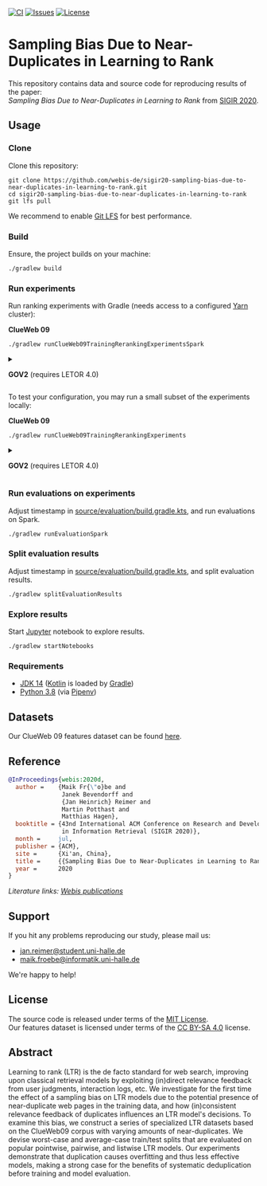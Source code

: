 [![CI](https://img.shields.io/github/workflow/status/webis-de/sigir20-sampling-bias-due-to-near-duplicates-in-learning-to-rank/CI?style=flat-square)](https://github.com/webis-de/sigir20-sampling-bias-due-to-near-duplicates-in-learning-to-rank/actions?query=workflow%3ACI)
[![Issues](https://img.shields.io/github/issues/webis-de/sigir20-sampling-bias-due-to-near-duplicates-in-learning-to-rank?style=flat-square)](https://github.com/webis-de/sigir20-sampling-bias-due-to-near-duplicates-in-learning-to-rank/issues)
[![License](https://img.shields.io/github/license/webis-de/sigir20-sampling-bias-due-to-near-duplicates-in-learning-to-rank?style=flat-square)](LICENSE)

# Sampling Bias Due to Near-Duplicates in Learning to Rank

This repository contains data and source code for reproducing results of the paper:  
_Sampling Bias Due to Near-Duplicates in Learning to Rank_ from [SIGIR 2020](https://sigir.org/sigir2020/).


## Usage


### Clone

Clone this repository:  
```shell script
git clone https://github.com/webis-de/sigir20-sampling-bias-due-to-near-duplicates-in-learning-to-rank.git
cd sigir20-sampling-bias-due-to-near-duplicates-in-learning-to-rank
git lfs pull
```
We recommend to enable [Git LFS](https://git-lfs.github.com/)
for best performance.


### Build

Ensure, the project builds on your machine:

```shell script
./gradlew build
```


### Run experiments

Run ranking experiments with Gradle
(needs access to a configured [Yarn](http://hadoop.apache.org/docs/stable/hadoop-yarn/hadoop-yarn-site/YARN.html) cluster):

**ClueWeb 09**

```shell script
./gradlew runClueWeb09TrainingRerankingExperimentsSpark
```

<details><summary>

**GOV2** (requires LETOR 4.0)

</summary>

```shell script
./gradlew runGov2TrainingRerankingExperimentsSpark
```

</details>

To test your configuration, you may run a small subset 
of the experiments locally:

**ClueWeb 09**

```shell script
./gradlew runClueWeb09TrainingRerankingExperiments
```

<details><summary>

**GOV2** (requires LETOR 4.0)

</summary>

```shell script
./gradlew runGov2TrainingRerankingExperiments
```

</details>


### Run evaluations on experiments

Adjust timestamp in [source/evaluation/build.gradle.kts](source/evaluation/build.gradle.kts), and run evaluations on Spark.

```shell script
./gradlew runEvaluationSpark
```


### Split evaluation results

Adjust timestamp in [source/evaluation/build.gradle.kts](source/evaluation/build.gradle.kts), and split evaluation results.

```shell script
./gradlew splitEvaluationResults
```


### Explore results

Start [Jupyter](https://jupyter.org/) notebook to explore results.

```shell script
./gradlew startNotebooks
```


### Requirements

- [JDK 14](https://openjdk.java.net/) ([Kotlin](https://kotlinlang.org/) is loaded by [Gradle](https://gradle.org/))
- [Python 3.8](https://www.python.org/downloads/) (via [Pipenv](https://pipenv.pypa.io/))

## Datasets

Our ClueWeb 09 features dataset can be found [here](data/features).


## Reference

```bibtex
@InProceedings{webis:2020d,
  author =    {Maik Fr{\"o}be and 
               Janek Bevendorff and 
               {Jan Heinrich} Reimer and 
               Martin Potthast and 
               Matthias Hagen},
  booktitle = {43nd International ACM Conference on Research and Development 
               in Information Retrieval (SIGIR 2020)},
  month =     jul,
  publisher = {ACM},
  site =      {Xi'an, China},
  title =     {{Sampling Bias Due to Near-Duplicates in Learning to Rank}},
  year =      2020
}
```

_Literature links:
[Webis publications](https://webis.de/publications.html?q=Sampling+Bias+Due+to+Near-Duplicates+in+Learning+to+Rank)_


## Support

If you hit any problems reproducing our study, 
please mail us:

- [jan.reimer@student.uni-halle.de](mailto:jan.reimer@student.uni-halle.de)
- [maik.froebe@informatik.uni-halle.de](mailto:maik.froebe@informatik.uni-halle.de)

We're happy to help!


## License

The source code is released under terms of the [MIT License](LICENSE).  
Our features dataset is licensed under terms of the [CC BY-SA 4.0](https://creativecommons.org/licenses/by-sa/4.0/) license.


## Abstract

Learning to rank (LTR) is the de facto standard for web search, 
improving upon classical retrieval models 
by exploiting (in)direct relevance feedback 
from user judgments, interaction logs, etc. 
We investigate for the first time the effect of a sampling bias 
on LTR models due to the potential presence of near-duplicate web pages 
in the training data, and how (in)consistent relevance feedback 
of duplicates influences an LTR model's decisions. 
To examine this bias, we construct a series of specialized LTR datasets 
based on the ClueWeb09 corpus with varying amounts of near-duplicates. 
We devise worst-case and average-case train/test splits 
that are evaluated on popular pointwise, pairwise, and listwise LTR models. 
Our experiments demonstrate that duplication causes overfitting 
and thus less effective models, making a strong case for the benefits 
of systematic deduplication before training and model evaluation.

